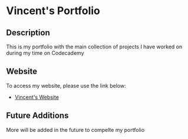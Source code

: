 # Vincent's Portfolio

## Description
This is my portfolio with the main collection of projects I have worked on during my time on Codecademy

## Website
To access my website, please use the link below:

+ [Vincent's Website](PhantomMCx.github.io{target=_blank})

## Future Additions
More will be added in the future to compelte my portfolio
